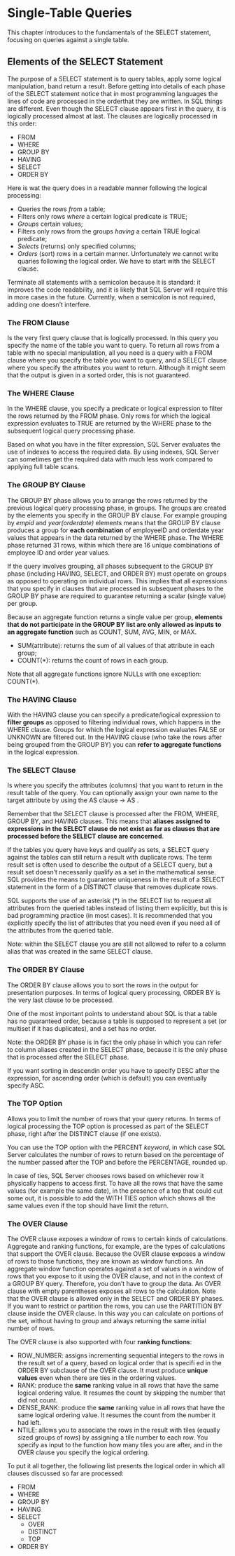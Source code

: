 # Single-Table Queries
This chapter introduces to the fundamentals of the SELECT statement, focusing on queries against a single table.

## Elements of the SELECT Statement
The purpose of a SELECT statement is to query tables, apply some logical manipulation, band return a result.
Before getting into details of each phase of the SELECT statement notice that in most programming languages the lines of code are processed in the orderthat they are written.
In SQL things are different. Even though the SELECT clause appears first in the query, it is logically processed almost at last. The clauses are logically processed in this order:
- FROM
- WHERE
- GROUP BY
- HAVING
- SELECT
- ORDER BY

Here is wat the query does in a readable manner following the logical processing:
- Queries the rows *from* a table;
- Filters only rows *where* a certain logical predicate is TRUE;
- *Groups* certain values;
- Filters only rows from the groups *having* a certain TRUE logical predicate;
- *Selects* (returns) only specified columns;
- *Orders* (sort) rows in a certain manner.
Unfortunately we cannot write quaries following the logical order. We have to start with the SELECT clause.

Terminate all statements with a semicolon because it is standard: it improves the code readability, and it is likely that SQL Server will require this in more cases 
in the future. Currently, when a semicolon is not required, adding one doesn’t interfere.

### The FROM Clause
Is the very first query clause that is logically processed. In this query you specify the name of the table you want to query.
To return all rows from a table with no special manipulation, all you need is a query with a FROM clause where you specify the table you want to query, and a SELECT clause where you specify the attributes you want to return. Although it might seem that the output is given in a sorted order, this is not guaranteed.

### The WHERE Clause
In the WHERE clause, you specify a predicate or logical expression to filter the rows returned by the FROM phase. Only rows for which the logical expression 
evaluates to TRUE are returned by the WHERE phase to the subsequent logical query processing phase.

Based on what you have in the filter expression, SQL Server evaluates the use of indexes to access the required data. By using indexes, SQL Server can sometimes get 
the required data with much less work compared to applying full table scans.

### The GROUP BY Clause
The GROUP BY phase allows you to arrange the rows returned by the previous logical query processing phase, in groups. The groups are created by the elements you specify in the GROUP BY clause. For example grouping by *empid* and *year(orderdate)* elements means that the GROUP BY clause produces a group for **each combination** of employeeID and orderdate year values that appears in the data returned by the WHERE phase. 
The WHERE phase returned 31 rows, within which there are 16 unique combinations of employee ID and order year values.

If the query involves grouping, all phases subsequent to the GROUP BY phase (including HAVING, SELECT, and ORDER BY) must operate on groups as opposed to operating on
individual rows. This implies that all expressions that you specify in clauses that are processed in subsequent phases to the GROUP BY phase are required to guarantee 
returning a scalar (single value) per group.

Because an aggregate function returns a single value per group, **elements that do not participate in the GROUP BY list are only allowed as inputs to an aggregate 
function** such as COUNT, SUM, AVG, MIN, or MAX.
- SUM(attribute): returns the sum of all values of that attribute in each group; 
- COUNT(*): returns the count of rows in each group.

Note that all aggregate functions ignore NULLs with one exception: COUNT(*).

### The HAVING Clause
With the HAVING clause you can specify a predicate/logical expression to **filter groups** as opposed to filtering individual rows, which happens in the WHERE clause. Groups for which the logical expression evaluates FALSE or UNKNOWN are filtered out. 
In the HAVING clause (who take the rows after being grouped from the GROUP BY) you can **refer to aggregate functions** in the logical expression.

### The SELECT Clause
Is where you specify the attributes (columns) that you want to return in the result table of the query.
You can optionally assign your own name to the target attribute by using the AS clause -> <expression> AS <alias>.

Remember that the SELECT clause is processed after the FROM, WHERE, GROUP BY, and HAVING clauses. This means that **aliases assigned to expressions in the SELECT clause do not exist as far as clauses that are processed before the SELECT clause are concerned**.
 
If the tables you query have keys and qualify as sets, a SELECT query against the tables can still return a result with duplicate rows. The term result set is often used to describe the output of a SELECT query, but a result set doesn’t necessarily qualify as a set in the mathematical sense. SQL provides the means to guarantee uniqueness in the result of a SELECT statement in the form of a DISTINCT clause that removes duplicate rows.
 
SQL supports the use of an asterisk (*) in the SELECT list to request all attributes from the queried tables instead of listing them explicitly, but this is bad programming practice (in most cases). It is recommended that you explicitly specify the list of attributes that you need even if you need all of the attributes from the queried table.
 
Note: within the SELECT clause you are still not allowed to refer to a column alias that was created in the same SELECT clause.

### The ORDER BY Clause
The ORDER BY clause allows you to sort the rows in the output for presentation purposes. In terms of logical query processing, ORDER BY is the very last clause to be processed.

One of the most important points to understand about SQL is that a table has no guaranteed order, because a table is supposed to represent a set (or multiset if it has duplicates), and a set has no order. 

Note: the ORDER BY phase is in fact the only phase in which you can refer to column aliases created in the SELECT phase, because it is the only phase that is processed after the SELECT phase. 

If you want sorting in descendin order you have to specify DESC after the expression, for ascending order (which is default) you can eventually specify ASC.  
 
### The TOP Option
Allows you to limit the number of rows that your query returns. In terms of logical processing the TOP option is processed as part of the SELECT phase, right after the DISTINCT clause (if one exists). 

You can use the TOP option with the PERCENT *keyword*, in which case SQL Server calculates the number of rows to return based on the percentage of the number passed after the TOP and before the PERCENTAGE, rounded up.

In case of ties, SQL Server chooses rows based on whichever row it physically happens to access first. To have all the rows that have the same values (for example the same date), in the presence of a top that could cut some out, it is possible to add the WITH TIES option which shows all the same values even if the top should have limit the return.

### The OVER Clause
The OVER clause exposes a window of rows to certain kinds of calculations. Aggregate and ranking functions, for example, are the types of calculations that support the OVER clause. Because the OVER clause exposes a window of rows to those functions, they are known as window functions. An aggregate window function operates against a set of values in a window of rows that you expose to it using the OVER clause, and not in the context of a GROUP BY query. Therefore, you don’t have to group the data.
An OVER clause with empty parentheses exposes all rows to the calculation. Note that the OVER clause is allowed only in the SELECT and ORDER BY phases. If you want to restrict or partition the rows, you can use the PARTITION BY clause inside the OVER clause. In this way you can calculate on portions of the set, without having to group and always returning the same initial number of rows.

The OVER clause is also supported with four **ranking functions**:
 - ROW_NUMBER: assigns incrementing sequential integers to the rows in the result set of a query, based on logical order that is specifi ed in the ORDER BY subclause of the OVER clause. It must produce **unique values** even when there are ties in the ordering values.
 - RANK: produce the **same** ranking value in all rows that have the same logical ordering value. It resumes the count by skipping the number that did not count.
 - DENSE_RANK: produce the **same** ranking value in all rows that have the same logical ordering value. It resumes the count from the number it had left.
 - NTILE: allows you to associate the rows in the result with tiles (equally sized groups of rows) by assigning a tile number to each row. You specify as input to the function how many tiles you are after, and in the OVER clause you specify the logical ordering.
 
To put it all together, the following list presents the logical order in which all clauses discussed so far are processed:
 - FROM
 - WHERE
 - GROUP BY
 - HAVING
 - SELECT
   - OVER
   - DISTINCT
   - TOP
 - ORDER BY

